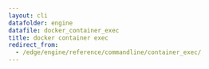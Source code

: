 ```yaml
---
layout: cli
datafolder: engine
datafile: docker_container_exec
title: docker container exec
redirect_from:
  - /edge/engine/reference/commandline/container_exec/
---
```


